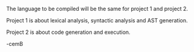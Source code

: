 The language to be compiled will be the same for project 1 and project 2.

Project 1 is about lexical analysis, syntactic analysis and AST generation.

Project 2 is about code generation and execution.

-cemB
